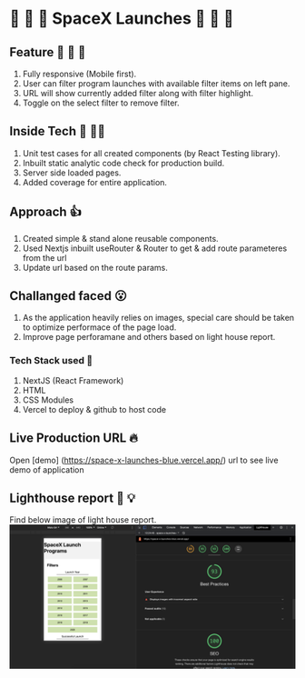 # :rocket: :rocket: :rocket: SpaceX Launches :rocket: :rocket: :rocket:

## Feature :notebook: :closed_book: :green_book:

1. Fully responsive (Mobile first).
2. User can filter program launches with available filter items on left pane.
3. URL will show currently added filter along with filter highlight.
4. Toggle on the select filter to remove filter.

## Inside Tech :pushpin: :technologist:

1. Unit test cases for all created components (by React Testing library).
2. Inbuilt static analytic code check for production build.
3. Server side loaded pages.
4. Added coverage for entire application.

## Approach :thumbsup:

1. Created simple & stand alone reusable components.
2. Used Nextjs inbuilt useRouter & Router to get & add route parameteres from the url
3. Update url based on the route params.

## Challanged faced :open_mouth:

1. As the application heavily relies on images, special care should be taken to optimize performace of the page load.
2. Improve page perforamane and others based on light house report.

### Tech Stack used :book:

1. NextJS (React Framework)
2. HTML
3. CSS Modules
4. Vercel to deploy & github to host code

## Live Production URL :fire:

Open [demo] (https://space-x-launches-blue.vercel.app/) url to see live demo of application

## Lighthouse report :flashlight: :bulb:

Find below image of light house report. ![Alt text](./public/lighthouse_report.png "Lighhouse report")
